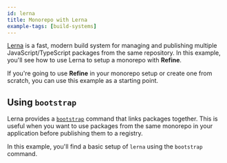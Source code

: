 ```yaml
---
id: lerna
title: Monorepo with Lerna
example-tags: [build-systems]
---
```


[Lerna](https://lerna.js.org) is a fast, modern build system for managing and publishing multiple JavaScript/TypeScript packages from the same repository. In this example, you'll see how to use Lerna to setup a monorepo with **Refine**.

If you're going to use **Refine** in your monorepo setup or create one from scratch, you can use this example as a starting point.

<CodeSandboxExample path="monorepo-with-lerna" hideSandbox />

## Using `bootstrap`

Lerna provides a [`bootstrap`](https://lerna.js.org/docs/legacy-package-management#migrating-from-lerna-bootstrap-lerna-add-and-lerna-link-in-lerna-v7-and-later) command that links packages together. This is useful when you want to use packages from the same monorepo in your application before publishing them to a registry.

In this example, you'll find a basic setup of `lerna` using the `bootstrap` command.

<CodeSandboxExample path="monorepo-with-lerna-bootstrap" hideSandbox />
